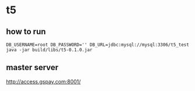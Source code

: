 # t5


## how to run
`DB_USERNAME=root DB_PASSWORD='' DB_URL=jdbc:mysql://mysql:3306/t5_test java -jar build/libs/t5-0.1.0.jar`

## master server
http://access.gspay.com:8001/
